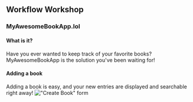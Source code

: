 ## Workflow Workshop

### MyAwesomeBookApp.lol

#### What is it?

Have you ever wanted to keep track of your favorite books? MyAwesomeBookApp is the solution you've been waiting for!

#### Adding a book

Adding a book is easy, and your new entries are displayed and searchable right away!
!["Create Book" form](https://cloud.githubusercontent.com/assets/4215/22151066/f3502322-dee1-11e6-9442-843bb4822b2c.png)

